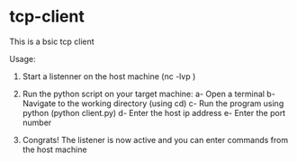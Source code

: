 # tcp-client
This is a bsic tcp client

Usage:

1. Start a listenner on the host machine (nc -lvp <port number>)
  
2. Run the python script on your target machine:
  a- Open a terminal
  b- Navigate to the working directory (using cd)
  c- Run the program using python (python client.py)
  d- Enter the host ip address
  e- Enter the port number
  
3. Congrats! The listener is now active and you can enter commands from the host machine
